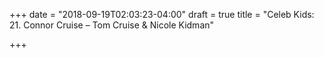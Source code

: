 +++
date = "2018-09-19T02:03:23-04:00"
draft = true
title = "Celeb Kids: 21. Connor Cruise – Tom Cruise & Nicole Kidman"

+++
